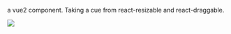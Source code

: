 a vue2 component. Taking a cue from react-resizable and react-draggable.

![](https://raw.githubusercontent.com/tigerlove/vue-drag-resize-rotate/master/screenshot.gif)
